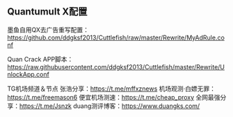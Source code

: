 ## Quantumult X配置

墨鱼自用QX去广告重写配置：https://github.com/ddgksf2013/Cuttlefish/raw/master/Rewrite/MyAdRule.conf

Quan Crack APP脚本：https://raw.githubusercontent.com/ddgksf2013/Cuttlefish/master/Rewrite/UnlockApp.conf

TG机场频道＆节点
张浩分享：https://t.me/mffxznews
机场观测·白嫖无罪：https://t.me/freemason6
便宜机场测速：https://t.me/cheap_proxy
全网最强分享：https://t.me/Jsnzk
duang测评博客：https://www.duangks.com/
